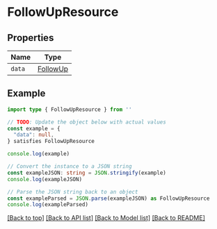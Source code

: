 
# FollowUpResource


## Properties

Name | Type
------------ | -------------
`data` | [FollowUp](FollowUp.md)

## Example

```typescript
import type { FollowUpResource } from ''

// TODO: Update the object below with actual values
const example = {
  "data": null,
} satisfies FollowUpResource

console.log(example)

// Convert the instance to a JSON string
const exampleJSON: string = JSON.stringify(example)
console.log(exampleJSON)

// Parse the JSON string back to an object
const exampleParsed = JSON.parse(exampleJSON) as FollowUpResource
console.log(exampleParsed)
```

[[Back to top]](#) [[Back to API list]](../README.md#api-endpoints) [[Back to Model list]](../README.md#models) [[Back to README]](../README.md)


